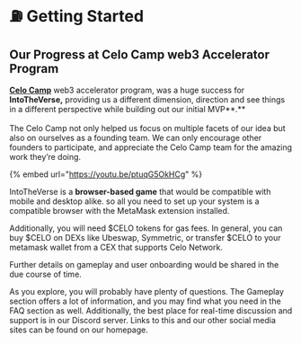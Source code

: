 # ⛽ Getting Started

## Our Progress at Celo Camp web3 Accelerator Program

[**Celo Camp**](https://www.celocamp.com) web3 accelerator program, was a huge success for **IntoTheVerse,** providing us a different dimension, direction and see things in a different perspective while building out our initial MVP**.** \
\
The Celo Camp not only helped us focus on multiple facets of our idea but also on ourselves as a founding team. We can only encourage other founders to participate, and appreciate the Celo Camp team for the amazing work they’re doing.

{% embed url="https://youtu.be/ptuqG5OkHCg" %}

IntoTheVerse is a **browser-based game** that would be compatible with mobile and desktop alike. so all you need to set up your system is a compatible browser with the MetaMask extension installed.

Additionally, you will need $CELO tokens for gas fees. In general, you can buy $CELO on DEXs like Ubeswap, Symmetric, or transfer $CELO to your metamask wallet from a CEX that supports Celo Network.

Further details on gameplay and user onboarding would be shared in the due course of time.

As you explore, you will probably have plenty of questions. The Gameplay section offers a lot of information, and you may find what you need in the FAQ section as well. Additionally, the best place for real-time discussion and support is in our Discord server. Links to this and our other social media sites can be found on our homepage.
